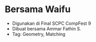 # Bersama Waifu

- Digunakan di Final SCPC CompFest 9
- Dibuat bersama Ammar Fathin S.
- Tag: Geometry, Matching

